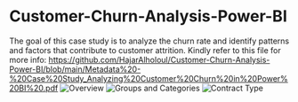 # Customer-Churn-Analysis-Power-BI
The goal of this case study is to analyze the churn rate and identify patterns and factors that contribute to customer attrition. Kindly refer to this file for more info:
https://github.com/HajarAlholoul/Customer-Churn-Analysis-Power-BI/blob/main/Metadata%20-%20Case%20Study_Analyzing%20Customer%20Churn%20in%20Power%20BI%20.pdf
![Overview](https://github.com/user-attachments/assets/06a02e87-1cec-4629-8a97-8658c968f322)
![Groups and Categories](https://github.com/user-attachments/assets/c718ca4c-690d-497c-9ff0-8ee06702a850)
![Contract Type](https://github.com/user-attachments/assets/a14d50eb-6664-4a6c-9281-15dbafe313c5)
